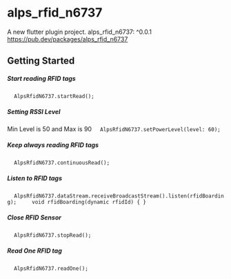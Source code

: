 # alps_rfid_n6737

A new flutter plugin project.
  alps_rfid_n6737: ^0.0.1
https://pub.dev/packages/alps_rfid_n6737

## Getting Started

##### Start reading RFID tags
    ```AlpsRfidN6737.startRead();```
##### Setting RSSI Level
Min Level is 50 and Max is 90
    ```AlpsRfidN6737.setPowerLevel(level: 60);```
##### Keep always reading RFID tags
    ```AlpsRfidN6737.continuousRead();```
##### Listen to RFID tags
    ```AlpsRfidN6737.dataStream.receiveBroadcastStream().listen(rfidBoarding);
    void rfidBoarding(dynamic rfidId) { }```
##### Close RFID Sensor
    ```AlpsRfidN6737.stopRead();```
##### Read One RFID tag
    ```AlpsRfidN6737.readOne();```

